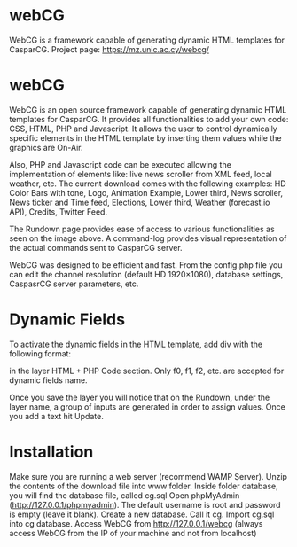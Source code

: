 # webCG
WebCG is a framework capable of generating dynamic HTML templates for CasparCG.
Project page: https://mz.unic.ac.cy/webcg/

# webCG
WebCG is an open source framework capable of generating dynamic HTML templates for CasparCG. It provides all functionalities to add your own code: CSS, HTML, PHP and Javascript. It allows the user to control dynamically specific elements in the HTML template by inserting them values while the graphics are On-Air.

Also, PHP and Javascript code can be executed allowing the implementation of elements like: live news scroller from XML feed, local weather, etc. The current download comes with the following examples: HD Color Bars with tone, Logo, Animation Example, Lower third, News scroller, News ticker and Time feed, Elections, Lower third, Weather (forecast.io API), Credits, Twitter Feed.

The Rundown page provides ease of access to various functionalities as seen on the image above. A command-log provides visual representation of the actual commands sent to CasparCG server.

WebCG was designed to be efficient and fast. From the config.php file you can edit the channel resolution (default HD 1920×1080), database settings, CaspasrCG server parameters, etc.

# Dynamic Fields
To activate the dynamic fields in the HTML template, add div with the following format: <div id=”f0″></div> in the layer HTML + PHP Code section. Only f0, f1, f2, etc. are accepted for dynamic fields name.

Once you save the layer you will notice that on the Rundown, under the layer name, a group of inputs are generated in order to assign values. Once you add a text hit Update.

# Installation
Make sure you are running a web server (recommend WAMP Server).
Unzip the contents of the download file into www folder.
Inside folder database, you will find the database file, called cg.sql
Open phpMyAdmin (http://127.0.0.1/phpmyadmin). The default username is root and password is empty (leave it blank).
Create a new database. Call it cg.
Import cg.sql into cg database.
Access WebCG from http://127.0.0.1/webcg (always access WebCG from the IP of your machine and not from localhost)
